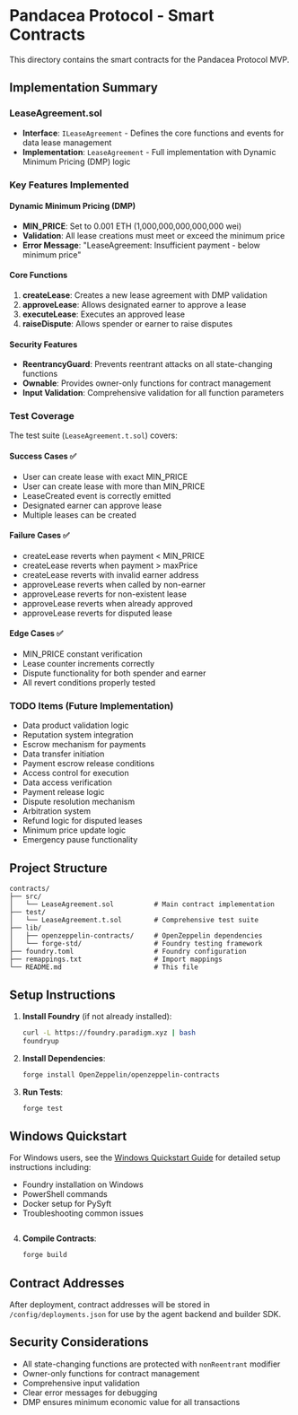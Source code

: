 # Pandacea Protocol - Smart Contracts

This directory contains the smart contracts for the Pandacea Protocol MVP.

## Implementation Summary

### LeaseAgreement.sol
- **Interface**: `ILeaseAgreement` - Defines the core functions and events for data lease management
- **Implementation**: `LeaseAgreement` - Full implementation with Dynamic Minimum Pricing (DMP) logic

### Key Features Implemented

#### Dynamic Minimum Pricing (DMP)
- **MIN_PRICE**: Set to 0.001 ETH (1,000,000,000,000,000 wei)
- **Validation**: All lease creations must meet or exceed the minimum price
- **Error Message**: "LeaseAgreement: Insufficient payment - below minimum price"

#### Core Functions
1. **createLease**: Creates a new lease agreement with DMP validation
2. **approveLease**: Allows designated earner to approve a lease
3. **executeLease**: Executes an approved lease
4. **raiseDispute**: Allows spender or earner to raise disputes

#### Security Features
- **ReentrancyGuard**: Prevents reentrant attacks on all state-changing functions
- **Ownable**: Provides owner-only functions for contract management
- **Input Validation**: Comprehensive validation for all function parameters

### Test Coverage

The test suite (`LeaseAgreement.t.sol`) covers:

#### Success Cases ✅
- User can create lease with exact MIN_PRICE
- User can create lease with more than MIN_PRICE
- LeaseCreated event is correctly emitted
- Designated earner can approve lease
- Multiple leases can be created

#### Failure Cases ✅
- createLease reverts when payment < MIN_PRICE
- createLease reverts when payment > maxPrice
- createLease reverts with invalid earner address
- approveLease reverts when called by non-earner
- approveLease reverts for non-existent lease
- approveLease reverts when already approved
- approveLease reverts for disputed lease

#### Edge Cases ✅
- MIN_PRICE constant verification
- Lease counter increments correctly
- Dispute functionality for both spender and earner
- All revert conditions properly tested

### TODO Items (Future Implementation)
- Data product validation logic
- Reputation system integration
- Escrow mechanism for payments
- Data transfer initiation
- Payment escrow release conditions
- Access control for execution
- Data access verification
- Payment release logic
- Dispute resolution mechanism
- Arbitration system
- Refund logic for disputed leases
- Minimum price update logic
- Emergency pause functionality

## Project Structure
```
contracts/
├── src/
│   └── LeaseAgreement.sol          # Main contract implementation
├── test/
│   └── LeaseAgreement.t.sol        # Comprehensive test suite
├── lib/
│   ├── openzeppelin-contracts/     # OpenZeppelin dependencies
│   └── forge-std/                  # Foundry testing framework
├── foundry.toml                    # Foundry configuration
├── remappings.txt                  # Import mappings
└── README.md                       # This file
```

## Setup Instructions

1. **Install Foundry** (if not already installed):
   ```bash
   curl -L https://foundry.paradigm.xyz | bash
   foundryup
   ```

2. **Install Dependencies**:
   ```bash
   forge install OpenZeppelin/openzeppelin-contracts
   ```

3. **Run Tests**:
   ```bash
   forge test
   ```

## Windows Quickstart

For Windows users, see the [Windows Quickstart Guide](../docs/windows_quickstart.md) for detailed setup instructions including:

- Foundry installation on Windows
- PowerShell commands
- Docker setup for PySyft
- Troubleshooting common issues
   ```

4. **Compile Contracts**:
   ```bash
   forge build
   ```

## Contract Addresses
After deployment, contract addresses will be stored in `/config/deployments.json` for use by the agent backend and builder SDK.

## Security Considerations
- All state-changing functions are protected with `nonReentrant` modifier
- Owner-only functions for contract management
- Comprehensive input validation
- Clear error messages for debugging
- DMP ensures minimum economic value for all transactions 